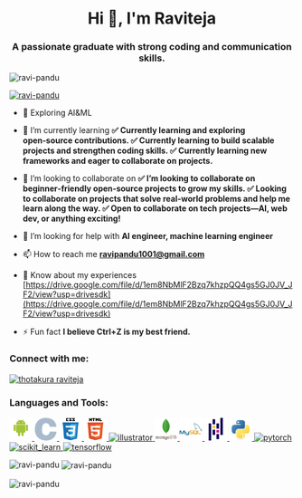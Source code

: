 <h1 align="center">Hi 👋, I'm Raviteja</h1>
<h3 align="center">A passionate graduate with strong coding and communication skills.</h3>

<p align="left"> <img src="https://komarev.com/ghpvc/?username=ravi-pandu&label=Profile%20views&color=0e75b6&style=flat" alt="ravi-pandu" /> </p>

<p align="left"> <a href="https://github.com/ryo-ma/github-profile-trophy"><img src="https://github-profile-trophy.vercel.app/?username=ravi-pandu" alt="ravi-pandu" /></a> </p>

- 🚀 Exploring AI&ML

- 🌱 I’m currently learning **✅ Currently learning and exploring open‑source contributions. ✅ Currently learning to build scalable projects and strengthen coding skills. ✅ Currently learning new frameworks and eager to collaborate on projects.**

- 👯 I’m looking to collaborate on **✅ I’m looking to collaborate on beginner‑friendly open‑source projects to grow my skills. ✅ Looking to collaborate on projects that solve real-world problems and help me learn along the way. ✅ Open to collaborate on tech projects—AI, web dev, or anything exciting!**

- 🤝 I’m looking for help with **AI engineer, machine learning engineer**

- 📫 How to reach me **ravipandu1001@gmail.com**

- 📄 Know about my experiences [https://drive.google.com/file/d/1em8NbMlF2Bzq7khzpQQ4gs5GJ0JV_JF2/view?usp=drivesdk](https://drive.google.com/file/d/1em8NbMlF2Bzq7khzpQQ4gs5GJ0JV_JF2/view?usp=drivesdk)

- ⚡ Fun fact **I believe Ctrl+Z is my best friend.**

<h3 align="left">Connect with me:</h3>
<p align="left">
<a href="https://linkedin.com/in/thotakura raviteja" target="blank"><img align="center" src="https://raw.githubusercontent.com/rahuldkjain/github-profile-readme-generator/master/src/images/icons/Social/linked-in-alt.svg" alt="thotakura raviteja" height="30" width="40" /></a>
</p>

<h3 align="left">Languages and Tools:</h3>
<p align="left"> <a href="https://developer.android.com" target="_blank" rel="noreferrer"> <img src="https://raw.githubusercontent.com/devicons/devicon/master/icons/android/android-original-wordmark.svg" alt="android" width="40" height="40"/> </a> <a href="https://www.cprogramming.com/" target="_blank" rel="noreferrer"> <img src="https://raw.githubusercontent.com/devicons/devicon/master/icons/c/c-original.svg" alt="c" width="40" height="40"/> </a> <a href="https://www.w3schools.com/css/" target="_blank" rel="noreferrer"> <img src="https://raw.githubusercontent.com/devicons/devicon/master/icons/css3/css3-original-wordmark.svg" alt="css3" width="40" height="40"/> </a> <a href="https://www.w3.org/html/" target="_blank" rel="noreferrer"> <img src="https://raw.githubusercontent.com/devicons/devicon/master/icons/html5/html5-original-wordmark.svg" alt="html5" width="40" height="40"/> </a> <a href="https://www.adobe.com/in/products/illustrator.html" target="_blank" rel="noreferrer"> <img src="https://www.vectorlogo.zone/logos/adobe_illustrator/adobe_illustrator-icon.svg" alt="illustrator" width="40" height="40"/> </a> <a href="https://www.mongodb.com/" target="_blank" rel="noreferrer"> <img src="https://raw.githubusercontent.com/devicons/devicon/master/icons/mongodb/mongodb-original-wordmark.svg" alt="mongodb" width="40" height="40"/> </a> <a href="https://www.mysql.com/" target="_blank" rel="noreferrer"> <img src="https://raw.githubusercontent.com/devicons/devicon/master/icons/mysql/mysql-original-wordmark.svg" alt="mysql" width="40" height="40"/> </a> <a href="https://pandas.pydata.org/" target="_blank" rel="noreferrer"> <img src="https://raw.githubusercontent.com/devicons/devicon/2ae2a900d2f041da66e950e4d48052658d850630/icons/pandas/pandas-original.svg" alt="pandas" width="40" height="40"/> </a> <a href="https://www.python.org" target="_blank" rel="noreferrer"> <img src="https://raw.githubusercontent.com/devicons/devicon/master/icons/python/python-original.svg" alt="python" width="40" height="40"/> </a> <a href="https://pytorch.org/" target="_blank" rel="noreferrer"> <img src="https://www.vectorlogo.zone/logos/pytorch/pytorch-icon.svg" alt="pytorch" width="40" height="40"/> </a> <a href="https://scikit-learn.org/" target="_blank" rel="noreferrer"> <img src="https://upload.wikimedia.org/wikipedia/commons/0/05/Scikit_learn_logo_small.svg" alt="scikit_learn" width="40" height="40"/> </a> <a href="https://www.tensorflow.org" target="_blank" rel="noreferrer"> <img src="https://www.vectorlogo.zone/logos/tensorflow/tensorflow-icon.svg" alt="tensorflow" width="40" height="40"/> </a> </p>

<p><img align="left" src="https://github-readme-stats.vercel.app/api/top-langs?username=ravi-pandu&show_icons=true&locale=en&layout=compact" alt="ravi-pandu" /></p>

<p>&nbsp;<img align="center" src="https://github-readme-stats.vercel.app/api?username=ravi-pandu&show_icons=true&locale=en" alt="ravi-pandu" /></p>

<p><img align="center" src="https://github-readme-streak-stats.herokuapp.com/?user=ravi-pandu&" alt="ravi-pandu" /></p>
